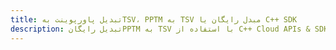 ---title: تبدیل پاورپوینت بهTSV، PPTM به TSV مبدل رایگان یا C++ SDKdescription: تبدیل رایگانPPTM به TSV با استفاده از C++ Cloud APIs & SDK. همچنین اسناد Microsoft PowerPoint را در Cloud ایجاد، ویرایش و رندر کنید.---